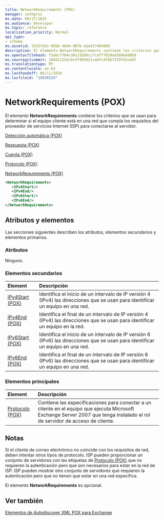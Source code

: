 ```yaml
---
title: NetworkRequirements (POX)
manager: sethgros
ms.date: 09/17/2015
ms.audience: Developer
ms.topic: reference
localization_priority: Normal
api_type:
- schema
ms.assetid: 1555fd2e-05b6-4b94-907b-dae9174049d9
description: El elemento NetworkRequirements contiene los criterios que se usan para determinar si el equipo cliente está en una red que cumpla los requisitos del proveedor de servicios Internet (ISP) para conectarse al servidor.
ms.openlocfilehash: f3abcff04cd4121b8dcc7ceff7658ad389e6d0b0
ms.sourcegitcommit: 34041125dc8c5f993b21cebfc4f8b72f0fd2cb6f
ms.translationtype: MT
ms.contentlocale: es-ES
ms.lasthandoff: 06/11/2018
ms.locfileid: "19836529"
---
```

# <a name="networkrequirements-pox"></a>NetworkRequirements (POX)

El elemento **NetworkRequirements** contiene los criterios que se usan para determinar si el equipo cliente está en una red que cumpla los requisitos del proveedor de servicios Internet (ISP) para conectarse al servidor. 
  
[Detección automática (POX)](autodiscover-pox.md)
  
[Respuesta (POX)](response-pox.md)
  
[Cuenta (POX)](account-pox.md)
  
[Protocolo (POX)](protocol-pox.md)
  
[NetworkRequirements (POX)](networkrequirements-pox.md)
  
```xml
<NetworkRequirements>
   <IPv4Start/>
   <IPv4End/>
   <IPv6Start/>
   <IPv6End/>
</NetworkRequirements>
```

## <a name="attributes-and-elements"></a>Atributos y elementos

Las secciones siguientes describen los atributos, elementos secundarios y elementos primarios.
  
### <a name="attributes"></a>Atributos

Ninguno.
  
### <a name="child-elements"></a>Elementos secundarios

|**Element**|**Descripción**|
|:-----|:-----|
|[IPv4Start (POX)](ipv4start-pox.md) <br/> |Identifica el inicio de un intervalo de IP versión 4 (IPv4) las direcciones que se usan para identificar un equipo en una red.  <br/> |
|[IPv4End (POX)](ipv4end-pox.md) <br/> |Identifica el final de un intervalo de IP versión 4 (IPv4) las direcciones que se usan para identificar un equipo en la red.  <br/> |
|[IPv6Start (POX)](ipv6start-pox.md) <br/> |Identifica el inicio de un intervalo de IP versión 6 (IPv6) las direcciones que se usan para identificar un equipo en una red.  <br/> |
|[IPv6End (POX)](ipv6end-pox.md) <br/> |Identifica el final de un intervalo de IP versión 6 (IPv6) las direcciones que se usan para identificar un equipo en una red.  <br/> |
   
### <a name="parent-elements"></a>Elementos principales

|**Element**|**Descripción**|
|:-----|:-----|
|[Protocolo (POX)](protocol-pox.md) <br/> |Contiene las especificaciones para conectar a un cliente en el equipo que ejecuta Microsoft Exchange Server 2007 que tenga instalado el rol de servidor de acceso de cliente.  <br/> |
   
## <a name="remarks"></a>Notas

Si el cliente de correo electrónico no coincide con los requisitos de red, deben intentar otros tipos de protocolo. ISP pueden proporcionar un conjunto de servidores con las etiquetas de [Protocolo (POX)](protocol-pox.md) que no requieren la autenticación pero que son necesarios para estar en la red de ISP. ISP pueden mostrar otro conjunto de servidores que requieren la autenticación pero que no tienen que estar en una red específica. 
  
El elemento **NetworkRequirements** es opcional. 
  
## <a name="see-also"></a>Ver también



[Elementos de Autodiscover XML POX para Exchange](pox-autodiscover-xml-elements-for-exchange.md)

